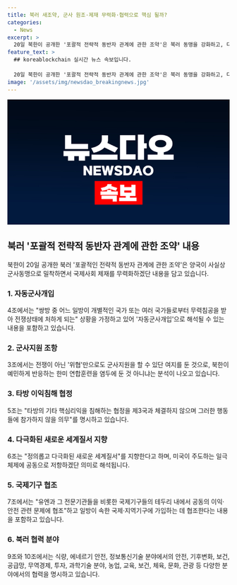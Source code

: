 ```yaml
---
title: 북러 새조약, 군사 원조·제재 무력화·협력으로 핵심 될까?
categories:
  - News
excerpt: >
  20일 북한이 공개한 '포괄적 전략적 동반자 관계에 관한 조약'은 북러 동맹을 강화하고, 다양한 분야에서 협력을 다지는 내용으로 주목받고 있다. 조약은 무력침공 시 군사적·기타 원조를 제공하는 내용과 타방의 이익침해 협정에 참가하지 않는다는 명시로 인근국과의 관계도 영향을 미칠 것으로 보인다. 북한이 한국과 미국에 대항하고, 러시아 주도의 다양한 국제기구에 참여하겠다는 의지 또한 드러내고 있다. 또한 첨단 기술 분야에서의 협력으로 북한의 대량살상무기(WMD) 기술 발전 우려도 제기되고 있다.
feature_text: >
  ## koreablockchain 실시간 뉴스 속보입니다.

  20일 북한이 공개한 '포괄적 전략적 동반자 관계에 관한 조약'은 북러 동맹을 강화하고, 다양한 분야에서 협력을 다지는 내용으로 주목받고 있다. 조약은 무력침공 시 군사적·기타 원조를 제공하는 내용과 타방의 이익침해 협정에 참가하지 않는다는 명시로 인근국과의 관계도 영향을 미칠 것으로 보인다. 북한이 한국과 미국에 대항하고, 러시아 주도의 다양한 국제기구에 참여하겠다는 의지 또한 드러내고 있다. 또한 첨단 기술 분야에서의 협력으로 북한의 대량살상무기(WMD) 기술 발전 우려도 제기되고 있다.
image: '/assets/img/newsdao_breakingnews.jpg'
---
```


<p><img src="/assets/img/newsdao_breakingnews.jpg" alt="koreablockchain 속보" /></p>

<h2 data-ke-size="size26">북러 '포괄적 전략적 동반자 관계에 관한 조약' 내용</h2>

<p data-ke-size="size16">북한이 20일 공개한 북러 '포괄적인 전략적 동반자 관계에 관한 조약'은 양국이 사실상 군사동맹으로 밀착하면서 국제사회 제재를 무력화하겠단 내용을 담고 있습니다.</p>

<h3>1. 자동군사개입</h3>

<p data-ke-size="size16">4조에서는 "쌍방 중 어느 일방이 개별적인 국가 또는 여러 국가들로부터 무력침공을 받아 전쟁상태에 처하게 되는" 상황을 가정하고 있어 '자동군사개입'으로 해석될 수 있는 내용을 포함하고 있습니다.</p>

<h3>2. 군사지원 조항</h3>

<p data-ke-size="size16">3조에서는 전쟁이 아닌 '위협'만으로도 군사지원을 할 수 있단 여지를 둔 것으로, 북한이 예민하게 반응하는 한미 연합훈련을 염두에 둔 것 아니냐는 분석이 나오고 있습니다.</p>

<h3>3. 타방 이익침해 협정</h3>

<p data-ke-size="size16">5조는 "타방의 기타 핵심리익을 침해하는 협정을 제3국과 체결하지 않으며 그러한 행동들에 참가하지 않을 의무"를 명시하고 있습니다.</p>

<h3>4. 다극화된 새로운 세계질서 지향</h3>

<p data-ke-size="size16">6조는 "정의롭고 다극화된 새로운 세계질서"를 지향한다고 하며, 미국이 주도하는 일극체제에 공동으로 저항하겠단 의미로 해석됩니다.</p>

<h3>5. 국제기구 협조</h3>

<p data-ke-size="size16">7조에서는 "유엔과 그 전문기관들을 비롯한 국제기구들의 테두리 내에서 공동의 이익·안전 관련 문제에 협조"하고 일방이 속한 국제·지역기구에 가입하는 데 협조한다는 내용을 포함하고 있습니다.</p>

<h3>6. 북러 협력 분야</h3>

<p data-ke-size="size16">9조와 10조에서는 식량, 에네르기 안전, 정보통신기술 분야에서의 안전, 기후변화, 보건, 공급망, 무역경제, 투자, 과학기술 분야, 농업, 교육, 보건, 체육, 문화, 관광 등 다양한 분야에서의 협력을 명시하고 있습니다.</p>

